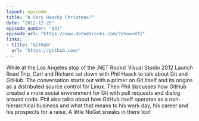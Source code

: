 ```yaml
---
layout: episode
title: "A Very Haacky Christmas!"
date: "2012-12-25"
episode_number: "831"
episode_url: "https://www.dotnetrocks.com/?show=831"
links:
- title: "GitHub"
  url: "https://github.com/"
---
```


While at the Los Angeles stop of the .NET Rocks! Visual Studio 2012 Launch Road Trip, Carl and Richard sat down with Phil Haack to talk about Git and GitHub. The conversation starts out with a primer on Git itself and its origins as a distributed source control for Linux. Then Phil discusses how GitHub created a more social environment for Git with pull requests and dialog around code. Phil also talks about how GitHub itself operates as a non-hierarchical business and what that means to his work day, his career and his prospects for a raise. A little NuGet sneaks in there too!
